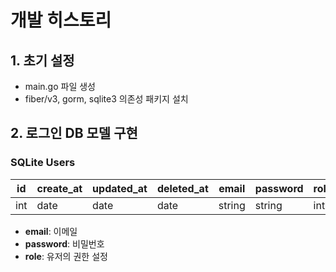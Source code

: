 # 개발 히스토리

## 1. 초기 설정
- main.go 파일 생성
- fiber/v3, gorm, sqlite3 의존성 패키지 설치

## 2. 로그인 DB 모델 구현

### SQLite Users

| id  | create_at | updated_at | deleted_at | email  | password | role |
| --- | --------- | ---------- | ---------- | ------ | -------- | ---- |
| int | date      | date       | date       | string | string   | int  |

- **email**: 이메일  
- **password**: 비밀번호  
- **role**: 유저의 권한 설정